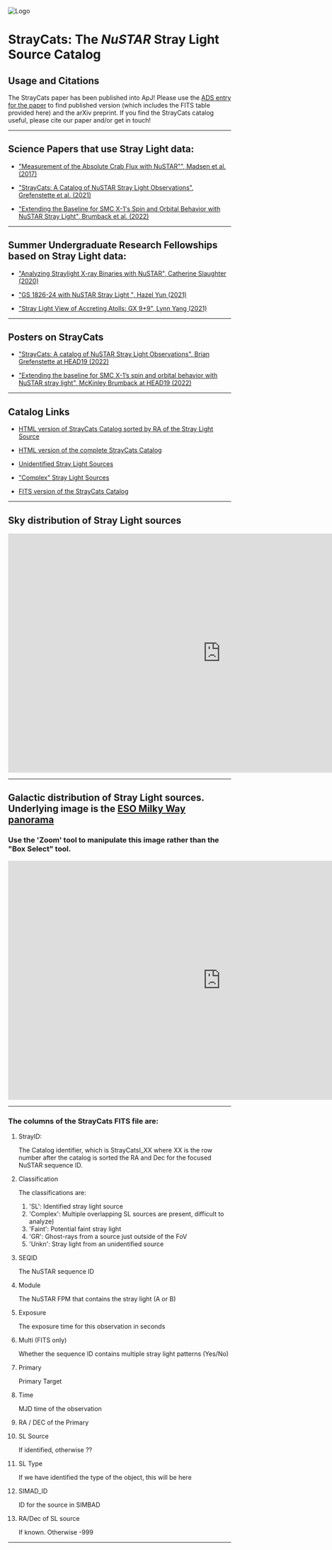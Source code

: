 ![Logo](straycats_logo4by3_title.png)

# StrayCats: The *NuSTAR* Stray Light Source Catalog

## Usage and Citations

The StrayCats paper has been published into ApJ! Please use the [ADS entry for the paper](https://ui.adsabs.harvard.edu/abs/2021ApJ...909...30G/abstract) to find published version (which includes the FITS table provided here) and the arXiv preprint. If you find the StrayCats catalog useful, please cite our paper and/or get in touch!

---

## Science Papers that use Stray Light data:

- ["Measurement of the Absolute Crab Flux with NuSTAR"", Madsen et al. (2017)](https://ui.adsabs.harvard.edu/abs/2017ApJ...841...56M/abstract)

- ["StrayCats: A Catalog of NuSTAR Stray Light Observations", Grefenstette et al. (2021)](https://ui.adsabs.harvard.edu/abs/2021ApJ...909...30G/abstract)

- ["Extending the Baseline for SMC X-1's Spin and Orbital Behavior with NuSTAR Stray Light", Brumback et al. (2022)](https://ui.adsabs.harvard.edu/abs/2022ApJ...926..187B/abstract)

---

## Summer Undergraduate Research Fellowships based on Stray Light data:

- ["Analyzing Straylight X-ray Binaries with NuSTAR", Catherine Slaughter (2020)](web_resources/pdfs/surf_2020_slaughter.pdf)

- ["GS 1826-24 with NuSTAR Stray Light ", Hazel Yun (2021)](web_resources/pdfs/surf_2021_yun.pdf)

- ["Stray Light View of Accreting Atolls: GX 9+9", Lynn Yang (2021)](web_resources/pdfs/surf_2021_yang.pdf)

---

## Posters on StrayCats

- ["StrayCats: A catalog of NuSTAR Stray Light Observations", Brian Grefenstette at HEAD19 (2022)](web_resources/pdfs/grefenstette_HEAD19_poster.pdf)

- ["Extending the baseline for SMC X-1’s spin and orbital behavior with NuSTAR stray light", McKinley Brumback at HEAD19 (2022)](web_resources/pdfs/Brumback_HEAD19poster_withQRcode.pdf)

---

## Catalog Links

- [HTML version of StrayCats Catalog sorted by RA of the Stray Light Source](tables/straycats_sorted_table)

- [HTML version of the complete StrayCats Catalog](tables/straycats_table)

- [Unidentified Stray Light Sources](tables/straycats_table_unknowns)

- ["Complex" Stray Light Sources](tables/straycats_table_complex)

- [FITS version of the StrayCats Catalog](tables/straycats.fits)

---

## Sky distribution of Stray Light sources

<iframe id="igraph" scrolling="no" style="border:none;" seamless="seamless" src="https://NuSTARStrayCats.github.io/straycats/plotly_figs/straycat_radec.html" height="540" width="960"></iframe>

--- 

## Galactic distribution of Stray Light sources. Underlying image is the [ESO Milky Way panorama](https://www.eso.org/public/images/eso0932a/)
### Use the 'Zoom' tool to manipulate this image rather than the "Box Select" tool.
<iframe id="igraph" scrolling="no" style="border:none;" seamless="seamless" src="https://NuSTARStrayCats.github.io/straycats/plotly_figs/galaxy_overlay.html" height="540"  width="960"></iframe>

---

### The columns of the StrayCats FITS file are:

1. StrayID:

    The Catalog identifier, which is StrayCatsI_XX where XX is the row number after the catalog is sorted the RA and Dec for the focused NuSTAR sequence ID.

2. Classification

   The classifications are:
   1. 'SL': Identified stray light source
   2. 'Complex': Multiple overlapping SL sources are present, difficult to analyze)
   3. 'Faint': Potential faint stray light
   4. 'GR': Ghost-rays from a source just outside of the FoV
   5. 'Unkn': Stray light from an unidentified source

3. SEQID

    The NuSTAR sequence ID
    
4. Module

    The NuSTAR FPM that contains the stray light (A or B)
    
5. Exposure

    The exposure time for this observation in seconds
    
6. Multi (FITS only)

    Whether the sequence ID contains multiple stray light patterns (Yes/No) 

7. Primary

    Primary Target

8. Time

    MJD time of the observation
    
9. RA / DEC of the Primary

10. SL Source

    If identified, otherwise ??
    
11. SL Type

    If we have identified the type of the object, this will be here
    
12. SIMAD_ID

    ID for the source in SIMBAD
    
13. RA/Dec of SL source

    If known. Otherwise -999
    
    
--- 


